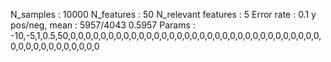 N_samples                     : 10000
N_features                    : 50
N_relevant features           : 5
Error rate                    : 0.1
y pos/neg, mean               : 5957/4043 0.5957
Params                        : -10,-5,1,0.5,50,0,0,0,0,0,0,0,0,0,0,0,0,0,0,0,0,0,0,0,0,0,0,0,0,0,0,0,0,0,0,0,0,0,0,0,0,0,0,0,0,0,0,0,0,0
